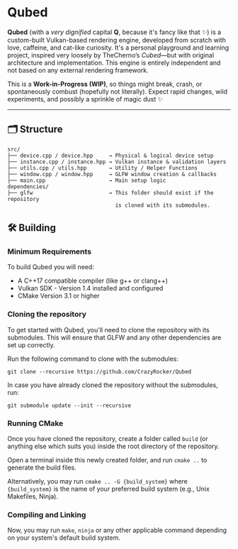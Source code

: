 # Qubed

**Qubed**  (with a *very dignified* capital **Q**, because it's fancy like that ✨) is a custom-built Vulkan-based rendering engine, developed from scratch with love, caffeine, and cat-like curiosity. It's a personal playground and learning project, inspired very loosely by TheCherno’s *Cubed*—but with original architecture and implementation. This engine is entirely independent and not based on any external rendering framework.

This is a **Work-in-Progress (WIP)**, so things might break, crash, or spontaneously combust (hopefully not literally). Expect rapid changes, wild experiments, and possibly a sprinkle of magic dust ✨

---

## 🗂️ Structure

```
src/
├── device.cpp / device.hpp     → Physical & logical device setup  
├── instance.cpp / instance.hpp → Vulkan instance & validation layers  
├── utils.cpp / utils.hpp       → Utility / Helper Functions  
├── window.cpp / window.hpp     → GLFW window creation & callbacks  
├── main.cpp                    → Main setup logic
dependencies/
├── glfw                        → This folder should exist if the repository
                                  is cloned with its submodules.
```

## 🛠️ Building

### Minimum Requirements

To build Qubed you will need:
- A C++17 compatible compiler (like g++ or clang++)
- Vulkan SDK - Version 1.4 installed and configured
- CMake Version 3.1 or higher


### Cloning the repository

To get started with Qubed, you'll need to clone the repository with its submodules. This will ensure that GLFW and any other dependencies are set up correctly.

Run the following command to clone with the submodules:

`git clone --recursive https://github.com/CrazyRocker/Qubed`

In case you have already cloned the repository without the submodules, run:

`git submodule update --init --recursive`

### Running CMake

Once you have cloned the repository, create a folder called `build` (or anything else which suits you) inside the root directory of the repository.

Open a terminal inside this newly created folder, and run `cmake ..` to generate the build files.

Alternatively, you may run `cmake .. -G {build_system}` where `{build_system}` is the name of your preferred build system (e.g., Unix Makefiles, Ninja).

### Compiling and Linking

Now, you may run `make`, `ninja` or any other applicable command depending on your system's default build system.

